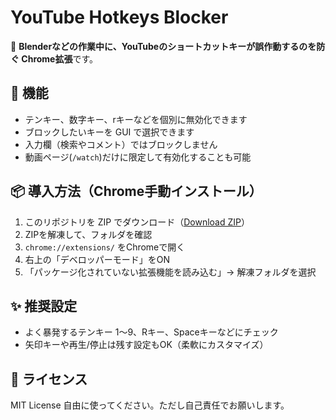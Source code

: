 # YouTube Hotkeys Blocker

🎯 **Blenderなどの作業中に、YouTubeのショートカットキーが誤作動するのを防ぐ Chrome拡張**です。

## 🔧 機能
- テンキー、数字キー、rキーなどを個別に無効化できます
- ブロックしたいキーを GUI で選択できます
- 入力欄（検索やコメント）ではブロックしません
- 動画ページ(`/watch`)だけに限定して有効化することも可能

## 📦 導入方法（Chrome手動インストール）
1. このリポジトリを ZIP でダウンロード（[Download ZIP](https://github.com/AkhiLow-3d/youtube-hotkeys-blocker/archive/refs/heads/main.zip)）
2. ZIPを解凍して、フォルダを確認
3. `chrome://extensions/` をChromeで開く
4. 右上の「デベロッパーモード」をON
5. 「パッケージ化されていない拡張機能を読み込む」→ 解凍フォルダを選択

## ✨ 推奨設定
- よく暴発するテンキー 1〜9、Rキー、Spaceキーなどにチェック
- 矢印キーや再生/停止は残す設定もOK（柔軟にカスタマイズ）

## 📜 ライセンス
MIT License
自由に使ってください。ただし自己責任でお願いします。
